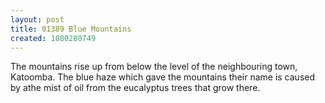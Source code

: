 ```yaml
---
layout: post
title: 01389 Blue Mountains
created: 1080280749
---
```

The mountains rise up from below the level of the neighbouring town, Katoomba.  The blue haze which gave the mountains their name is caused by athe mist of oil from the eucalyptus trees that grow there.
